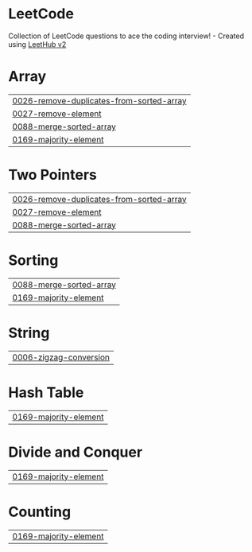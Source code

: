 # LeetCode
Collection of LeetCode questions to ace the coding interview! - Created using [LeetHub v2](https://github.com/arunbhardwaj/LeetHub-2.0)


# Array
|  |
| ------- |
| [0026-remove-duplicates-from-sorted-array](https://github.com/sujin-1013/LeetCode/tree/master/0026-remove-duplicates-from-sorted-array) |
| [0027-remove-element](https://github.com/sujin-1013/LeetCode/tree/master/0027-remove-element) |
| [0088-merge-sorted-array](https://github.com/sujin-1013/LeetCode/tree/master/0088-merge-sorted-array) |
| [0169-majority-element](https://github.com/sujin-1013/LeetCode/tree/master/0169-majority-element) |
# Two Pointers
|  |
| ------- |
| [0026-remove-duplicates-from-sorted-array](https://github.com/sujin-1013/LeetCode/tree/master/0026-remove-duplicates-from-sorted-array) |
| [0027-remove-element](https://github.com/sujin-1013/LeetCode/tree/master/0027-remove-element) |
| [0088-merge-sorted-array](https://github.com/sujin-1013/LeetCode/tree/master/0088-merge-sorted-array) |
# Sorting
|  |
| ------- |
| [0088-merge-sorted-array](https://github.com/sujin-1013/LeetCode/tree/master/0088-merge-sorted-array) |
| [0169-majority-element](https://github.com/sujin-1013/LeetCode/tree/master/0169-majority-element) |
# String
|  |
| ------- |
| [0006-zigzag-conversion](https://github.com/sujin-1013/LeetCode/tree/master/0006-zigzag-conversion) |
# Hash Table
|  |
| ------- |
| [0169-majority-element](https://github.com/sujin-1013/LeetCode/tree/master/0169-majority-element) |
# Divide and Conquer
|  |
| ------- |
| [0169-majority-element](https://github.com/sujin-1013/LeetCode/tree/master/0169-majority-element) |
# Counting
|  |
| ------- |
| [0169-majority-element](https://github.com/sujin-1013/LeetCode/tree/master/0169-majority-element) |